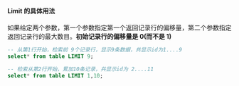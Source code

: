#### Limit 的具体用法

如果给定两个参数，第一个参数指定第一个返回记录行的偏移量，第二个参数指定返回记录行的最大数目。**初始记录行的偏移量是 0(而不是 1)**

```sql
-- 从第1行开始，检索前 9个记录行，显示9条数据，共显示id为1....9
select* from table LIMIT 9; 

-- 检索从第2行开始，累加10条记录，共显示id为 2....11
select* from table LIMIT 1,10;
```

